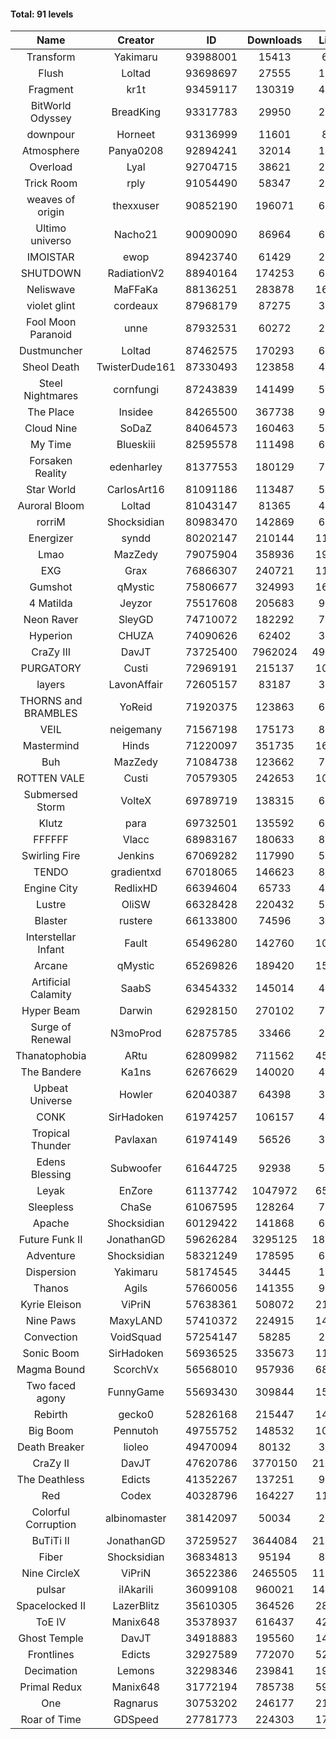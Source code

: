 #### Total: 91 levels

| Name | Creator | ID | Downloads | Likes |
|:---:|:---:|:---:|:---:|:---:|
| Transform | Yakimaru | 93988001 | 15413 | 695
| Flush | Loltad | 93698697 | 27555 | 1255
| Fragment | kr1t | 93459117 | 130319 | 4046
| BitWorld Odyssey | BreadKing | 93317783 | 29950 | 2248
| downpour | Horneet | 93136999 | 11601 | 801
| Atmosphere | Panya0208 | 92894241 | 32014 | 1956
| Overload | Lyal | 92704715 | 38621 | 2280
| Trick Room | rply | 91054490 | 58347 | 2593
| weaves of origin  | thexxuser | 90852190 | 196071 | 6901
| Ultimo universo | Nacho21 | 90090090 | 86964 | 6076
| IMOISTAR | ewop | 89423740 | 61429 | 2874
| SHUTDOWN | RadiationV2 | 88940164 | 174253 | 6717
| Neliswave | MaFFaKa | 88136251 | 283878 | 16626
| violet glint | cordeaux | 87968179 | 87275 | 3554
| Fool Moon Paranoid | unne | 87932531 | 60272 | 2771
| Dustmuncher | Loltad | 87462575 | 170293 | 6382
| Sheol Death | TwisterDude161 | 87330493 | 123858 | 4633
| Steel Nightmares | cornfungi | 87243839 | 141499 | 5528
| The  Place | Insidee | 84265500 | 367738 | 9551
| Cloud Nine | SoDaZ | 84064573 | 160463 | 5319
| My Time | Blueskiii | 82595578 | 111498 | 6057
| Forsaken Reality | edenharley | 81377553 | 180129 | 7984
| Star World | CarlosArt16 | 81091186 | 113487 | 5884
| Auroral Bloom | Loltad | 81043147 | 81365 | 4633
| rorriM | Shocksidian | 80983470 | 142869 | 6355
| Energizer | syndd | 80202147 | 210144 | 11170
| Lmao | MazZedy | 79075904 | 358936 | 19443
| EXG | Grax | 76866307 | 240721 | 11633
| Gumshot | qMystic | 75806677 | 324993 | 16996
| 4 Matilda | Jeyzor | 75517608 | 205683 | 9518
| Neon Raver | SleyGD | 74710072 | 182292 | 7383
| Hyperion | CHUZA | 74090626 | 62402 | 3324
| CraZy III | DavJT | 73725400 | 7962024 | 494162
| PURGATORY | Custi | 72969191 | 215137 | 10538
| layers | LavonAffair | 72605157 | 83187 | 3930
| THORNS and BRAMBLES | YoReid | 71920375 | 123863 | 6502
| VEIL | neigemany | 71567198 | 175173 | 8098
| Mastermind | Hinds | 71220097 | 351735 | 16333
| Buh | MazZedy | 71084738 | 123662 | 7515
| ROTTEN VALE | Custi | 70579305 | 242653 | 10843
| Submersed Storm |  VolteX | 69789719 | 138315 | 6672
| Klutz | para | 69732501 | 135592 | 6511
| FFFFFF | Vlacc | 68983167 | 180633 | 8433
| Swirling Fire | Jenkins | 67069282 | 117990 | 5314
| TENDO | gradientxd | 67018065 | 146623 | 8825
| Engine City | RedlixHD | 66394604 | 65733 | 4109
| Lustre | OliSW | 66328428 | 220432 | 5913
| Blaster | rustere | 66133800 | 74596 | 3030
| Interstellar Infant | Fault | 65496280 | 142760 | 10611
| Arcane | qMystic | 65269826 | 189420 | 15767
| Artificial Calamity | SaabS | 63454332 | 145014 | 4482
| Hyper Beam | Darwin | 62928150 | 270102 | 7560
| Surge of Renewal | N3moProd | 62875785 | 33466 | 2309
| Thanatophobia | ARtu | 62809982 | 711562 | 45537
| The Bandere | Ka1ns | 62676629 | 140020 | 4702
| Upbeat Universe | Howler | 62040387 | 64398 | 3515
| CONK | SirHadoken | 61974257 | 106157 | 4390
| Tropical Thunder | Pavlaxan | 61974149 | 56526 | 3420
| Edens Blessing | Subwoofer | 61644725 | 92938 | 5269
| Leyak | EnZore | 61137742 | 1047972 | 65282
| Sleepless | ChaSe | 61067595 | 128264 | 7301
| Apache | Shocksidian | 60129422 | 141868 | 6434
| Future Funk II | JonathanGD | 59626284 | 3295125 | 182414
| Adventure | Shocksidian | 58321249 | 178595 | 6120
| Dispersion | Yakimaru | 58174545 | 34445 | 1843
| Thanos | Agils | 57660056 | 141355 | 9352
| Kyrie Eleison | ViPriN | 57638361 | 508072 | 21998
| Nine Paws | MaxyLAND | 57410372 | 224915 | 14857
| Convection | VoidSquad | 57254147 | 58285 | 2765
| Sonic Boom | SirHadoken | 56936525 | 335673 | 11382
| Magma Bound | ScorchVx | 56568010 | 957936 | 68705
| Two faced agony | FunnyGame | 55693430 | 309844 | 15356
| Rebirth | gecko0 | 52826168 | 215447 | 14460
| Big Boom | Pennutoh | 49755752 | 148532 | 10431
| Death Breaker | lioleo | 49470094 | 80132 | 3857
| CraZy II | DavJT | 47620786 | 3770150 | 213363
| The Deathless | Edicts | 41352267 | 137251 | 9646
| Red | Codex | 40328796 | 164227 | 11135
| Colorful Corruption | albinomaster | 38142097 | 50034 | 2035
| BuTiTi II | JonathanGD | 37259527 | 3644084 | 210674
| Fiber | Shocksidian | 36834813 | 95194 | 8123
| Nine CircleX | ViPriN | 36522386 | 2465505 | 117231
| pulsar | iIAkariIi | 36099108 | 960021 | 144802
| Spacelocked II | LazerBlitz | 35610305 | 364526 | 28064
| ToE IV  | Manix648 | 35378937 | 616437 | 42976
| Ghost Temple | DavJT | 34918883 | 195560 | 14084
| Frontlines | Edicts | 32927589 | 772070 | 52423
| Decimation | Lemons | 32298346 | 239841 | 19251
| Primal Redux | Manix648 | 31772194 | 785738 | 59192
| One | Ragnarus | 30753202 | 246177 | 21971
| Roar of Time | GDSpeed | 27781773 | 224303 | 17932
